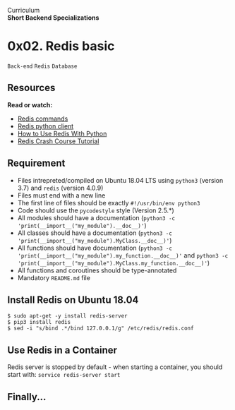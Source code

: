Curriculum <br>
**Short Backend Specializations** <br>

# 0x02. Redis basic

`Back-end` `Redis` `Database`

## Resources

**Read or watch:**

* [Redis commands](https://www.redis.io/commands/)
* [Redis python client](https://www.redis-py.readthedocs.io/en/stable/)
* [How to Use Redis With Python](https://www.realpython.com/python-redis/)
* [Redis Crash Course Tutorial](https://www.youtube.com/watch?v=Hbt56gFj998)

## Requirement

* Files intrepreted/compiled on Ubuntu 18.04 LTS using `python3` (version 3.7) and `redis` (version 4.0.9)
* Files must end with a new line
* The first line of files should be exactly `#!/usr/bin/env python3`
* Code should use the `pycodestyle` style (Version 2.5.*)
* All modules should have a documentation (`python3 -c 'print(__import__("my_module").__doc__)'`)
* All classes should have a documentation (`python3 -c 'print(__import__("my_module").MyClass.__doc__)'`)
* All functions should have documentation (`python3 -c 'print(__import__("my_module").my_function.__doc__)'` and `python3 -c 'print(__import__("my_module").MyClass.my_function.__doc__)'`)
* All functions and coroutines should be type-annotated
* Mandatory `README.md` file

## Install Redis on Ubuntu 18.04

```
$ sudo apt-get -y install redis-server
$ pip3 install redis
$ sed -i "s/bind .*/bind 127.0.0.1/g" /etc/redis/redis.conf
```

## Use Redis in a Container

Redis server is stopped by default - when starting a container, you should start with: `service redis-server start` <br>

## Finally...